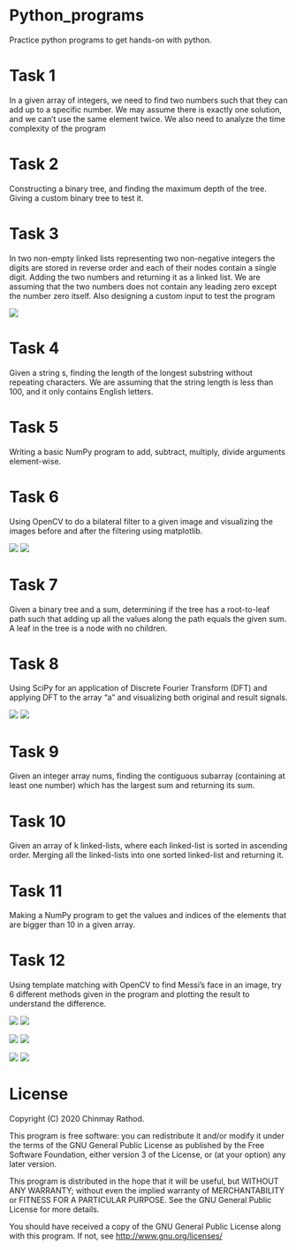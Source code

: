 # Python_programs 

Practice python programs to get hands-on with python. 

# Task 1 

In a given array of integers, we need to find two numbers such that they can add up to a specific number.
We may assume there is exactly one solution, and we can’t use the same element twice. We also need to analyze the time complexity of the program 

# Task 2

Constructing a binary tree, and finding the maximum depth of the tree. Giving a custom binary tree to test it.

# Task 3

In two non-empty linked lists representing two non-negative integers the digits are stored in reverse order and each of their nodes contain a single digit. Adding the two numbers and returning it as a linked list. We are assuming that the two numbers does not contain any leading zero except the number zero itself. Also designing a custom input to test the program

![](Result%20images/image1.png)

# Task 4

Given a string s, finding the length of the longest substring without repeating characters. We are assuming that the string length is less than 100, and it only contains English letters.

# Task 5

Writing a basic NumPy program to add, subtract, multiply, divide arguments element-wise.

# Task 6

Using OpenCV to do a bilateral filter to a given image and visualizing the images before and after the filtering using matplotlib.

![](Result%20images/image2.png)
![](Result%20images/image3.png)

# Task 7

Given a binary tree and a sum, determining if the tree has a root-to-leaf path such that adding up all the values along the path equals the given sum. A leaf in the tree is a node with no children.

# Task 8

Using SciPy for an application of Discrete Fourier Transform (DFT) and applying DFT to the array “a” and visualizing both original and result signals.

![](Result%20images/image4.png)
![](Result%20images/image5.png)

# Task 9

Given an integer array nums, finding the contiguous subarray (containing at least one number) which has the largest sum and returning its sum.

# Task 10

Given an array of k linked-lists, where each linked-list is sorted in ascending order. Merging all the linked-lists into one sorted linked-list and returning it.

# Task 11

Making a NumPy program to get the values and indices of the elements that are bigger than 10 in a given array.

# Task 12

Using template matching with OpenCV to find Messi’s face in an image, try 6 different methods given in the program and plotting the result to understand the difference.

![](Result%20images/image6.png)
![](Result%20images/image7.png)

![](Result%20images/image8.png)
![](Result%20images/image9.png)

![](Result%20images/image10.png)
![](Result%20images/image11.png)

# License
Copyright (C) 2020 Chinmay Rathod.

This program is free software: you can redistribute it and/or modify it under the terms of the GNU General Public License as published by the Free Software Foundation, either version 3 of the License, or (at your option) any later version.

This program is distributed in the hope that it will be useful, but WITHOUT ANY WARRANTY; without even the implied warranty of MERCHANTABILITY or FITNESS FOR A PARTICULAR PURPOSE. See the GNU General Public License for more details.

You should have received a copy of the GNU General Public License along with this program. If not, see http://www.gnu.org/licenses/
